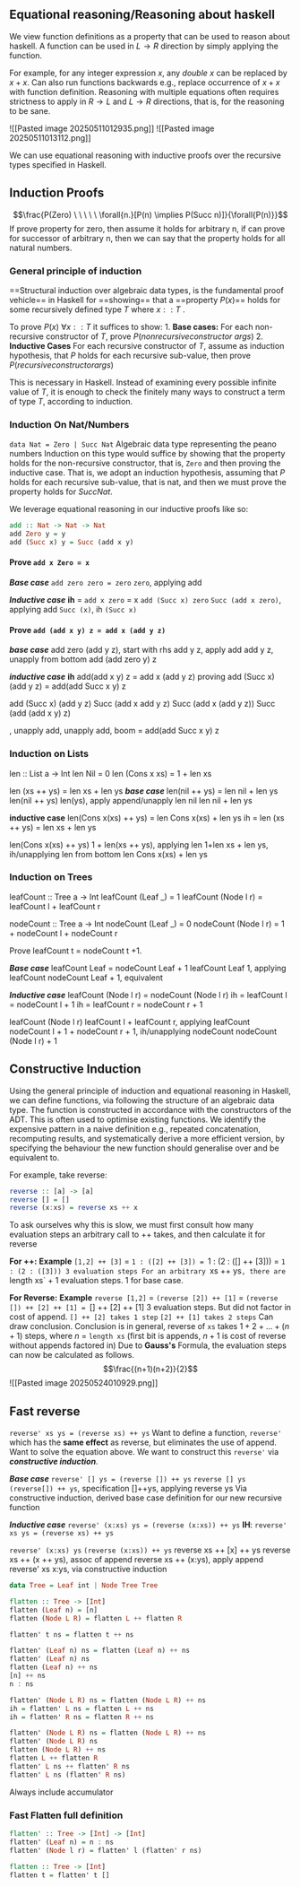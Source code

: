 ## Equational reasoning/Reasoning about haskell
We view function definitions as a property that can be used to reason about haskell.
A function can be used in $L \to R$ direction by simply applying the function.

For example, for any integer expression $x$, any $double \ x$ can be replaced by $x + x$. Can also run functions backwards e.g., replace occurrence of $x+x$ with function definition. Reasoning with multiple equations often requires strictness to apply in $R \to L$ and $L \to R$ directions, that is, for the reasoning to be sane. 

![[Pasted image 20250511012935.png]]
![[Pasted image 20250511013112.png]]

We can use equational reasoning with inductive proofs over the recursive types specified in Haskell.


## Induction Proofs
$$\frac{P(Zero)  \ \ \ \ \ \forall{n.}[P(n) \implies P(Succ n)]}{\forall{P(n)}}$$ If prove property for zero, then assume it holds for arbitrary n, if can prove for successor of arbitrary n, then we can say that the property holds for all natural numbers. 

### General principle of induction
==Structural induction over algebraic data types, is the fundamental proof vehicle== in Haskell for ==showing== that a ==property $P(x)$== holds for some recursively defined type $T$ where $x :: T$ .

To prove $P(x)$ $\forall{x::T}$ it suffices to show:
	1. **Base cases:** For each non-recursive constructor of $T$, prove $P(nonrecursiveconstructor \ args)$
	2. **Inductive Cases** For each recursive constructor of $T$, assume as induction hypothesis, that $P$ holds for each recursive sub-value, then prove $P(recursiveconstructor args)$ 

This is necessary in Haskell. Instead of examining every possible infinite value of $T$, it is enough to check the finitely many ways to construct a term of type $T$, according to induction.

### Induction On Nat/Numbers
`data Nat = Zero | Succ Nat`
Algebraic data type representing the peano numbers
Induction on this type would suffice by showing that the property holds for the non-recursive constructor, that is, `Zero` and then proving the inductive case. That is, we adopt an induction hypothesis, assuming that $P$ holds for each recursive sub-value, that is nat, and then we must prove the property holds for $Succ Nat$. 

We leverage equational reasoning in our inductive proofs like so: 
```haskell
add :: Nat -> Nat -> Nat 
add Zero y = y 
add (Succ x) y = Succ (add x y)
```

#### Prove `add x Zero = x`
***Base case***
`add zero zero = zero`
`zero`, applying add

***Inductive case***
**ih** = `add x zero` = x
`add (Succ x) zero`
`Succ (add x zero)`, applying add
`Succ (x)`, ih
`(Succ x)`


#### Prove `add (add x y) z = add x (add y z)`
***base case***
add zero (add y z), start with rhs
add y z, apply add
add y z, unapply from bottom
add (add zero y) z

***inductive case***
**ih** add(add x y) z = add x (add y z)
proving add (Succ x) (add y z) = add(add Succ x y) z

add (Succ x) (add y z) 
Succ (add x add y z)
Succ (add x (add y z))
Succ (add (add x y) z)

, unapply add, unapply add, boom
= add(add Succ x y) z


### Induction on Lists

len :: List a -> Int 
len Nil = 0 
len (Cons x xs) = 1 + len xs

len (xs ++ ys) = len xs + len ys
***base case***
len(nil ++ ys) = len nil + len ys
len(nil ++ ys)
len(ys), apply append/unapply len nil
len nil + len ys

**inductive case**
len(Cons x(xs) ++ ys) = len Cons x(xs) + len ys
ih = len (xs ++ ys) = len xs + len ys

len(Cons x(xs) ++ ys) 
1 + len(xs ++ ys), applying len
1+len xs + len ys, ih/unapplying len from bottom
 len Cons x(xs) + len ys



### Induction on Trees
leafCount :: Tree a -> Int
leafCount (Leaf _)   = 1
leafCount (Node l r) = leafCount l + leafCount r

nodeCount :: Tree a -> Int
nodeCount (Leaf _)   = 0
nodeCount (Node l r) = 1 + nodeCount l + nodeCount r

Prove 
leafCount t = nodeCount t +1.

***Base case***
leafCount Leaf = nodeCount Leaf + 1
leafCount Leaf
1, applying leafCount
nodeCount Leaf + 1, equivalent


***Inductive case***
leafCount (Node l r) = nodeCount (Node l r)
ih = leafCount l = nodeCount l + 1
ih = leafCount r = nodeCount r + 1

leafCount (Node l r)
leafCount l + leafCount r, applying leafCount
nodeCount l + 1 + nodeCount r + 1, ih/unapplying nodeCount
nodeCount (Node l r) + 1







## Constructive Induction
Using the general principle of induction and equational reasoning in Haskell, we can define functions, via following the structure of an algebraic data type. The function is constructed in accordance with the constructors of the ADT. 
This is often used to optimise existing functions. We identify the expensive pattern in a naive definition e.g., repeated concatenation, recomputing results, and systematically derive a more efficient version, by specifying the behaviour the new function should generalise over and be equivalent to.

For example, take reverse:

```haskell
reverse :: [a] -> [a]
reverse [] = []
reverse (x:xs) = reverse xs ++ x
```

To ask ourselves why this is slow, we must first consult how many evaluation steps an arbitrary call to ++ takes, and then calculate it for reverse

**For ++:**
**Example**
`[1,2] ++ [3]`
= `1 : ([2] ++ [3])
= `1 : (2 : ([] ++ [3]))
= `1 : (2 : ([3]))
3 evaluation steps
For an arbitrary `xs ++ ys`, there are `length xs` + 1 evaluation steps. 
1 for base case.


**For Reverse:**
**Example**
`reverse [1,2]`
= `(reverse [2]) ++ [1]`
= `(reverse []) ++ [2] ++ [1]
= `[] ++ [2] ++ [1]
3 evaluation steps. 
But did not factor in cost of append.
	`[] ++ [2] takes 1 step`
	`[2] ++ [1] takes 2 steps`
Can draw conclusion.
Conclusion is in general, reverse of `xs` takes
	$1+2+...+(n+1)$ steps, where $n$ = `length xs`
		(first bit is appends, $n+1$ is cost of reverse without appends factored in)
Due to **Gauss's** Formula, the evaluation steps can now be calculated as follows.
$$\frac{(n+1)(n+2)}{2}$$
![[Pasted image 20250524010929.png]]

## Fast reverse
`reverse' xs ys = (reverse xs) ++ ys`
Want to define a function, `reverse'` which has the **same effect** as reverse, but eliminates the use of append. Want to solve the equation above. We want to construct this `reverse'` via ***constructive induction**.*

***Base case***
`reverse' [] ys = (reverse []) ++ ys`
`reverse [] ys`
`(reverse[]) ++ ys`, specification
[]++ys, applying reverse
ys
Via constructive induction, derived base case definition for our new recursive function

***Inductive case***
`reverse' (x:xs) ys = (reverse (x:xs)) ++ ys`
**IH**: `reverse' xs ys = (reverse xs) ++ ys`

`reverse' (x:xs) ys`
`(reverse (x:xs)) ++ ys`
reverse xs ++ [x] ++ ys
reverse xs ++ (x ++ ys), assoc of append
reverse xs ++ (x:ys), apply append
reverse' xs x:ys, via constructive induction



```haskell
data Tree = Leaf int | Node Tree Tree

flatten :: Tree -> [Int]
flatten (Leaf n) = [n]
flatten (Node L R) = flatten L ++ flatten R

flatten' t ns = flatten t ++ ns

flatten' (Leaf n) ns = flatten (Leaf n) ++ ns
flatten' (Leaf n) ns
flatten (Leaf n) ++ ns
[n] ++ ns
n : ns

flatten' (Node L R) ns = flatten (Node L R) ++ ns
ih = flatten' L ns = flatten L ++ ns
ih = flatten' R ns = flatten R ++ ns

flatten' (Node L R) ns = flatten (Node L R) ++ ns
flatten' (Node L R) ns
flatten (Node L R) ++ ns
flatten L ++ flatten R
flatten' L ns ++ flatten' R ns
flatten' L ns (flatten' R ns)


```

Always include accumulator


### Fast Flatten full definition
```haskell
flatten' :: Tree -> [Int] -> [Int]
flatten' (Leaf n) = n : ns
flatten' (Node l r) = flatten' l (flatten' r ns)

flatten :: Tree -> [Int]
flatten t = flatten' t []



